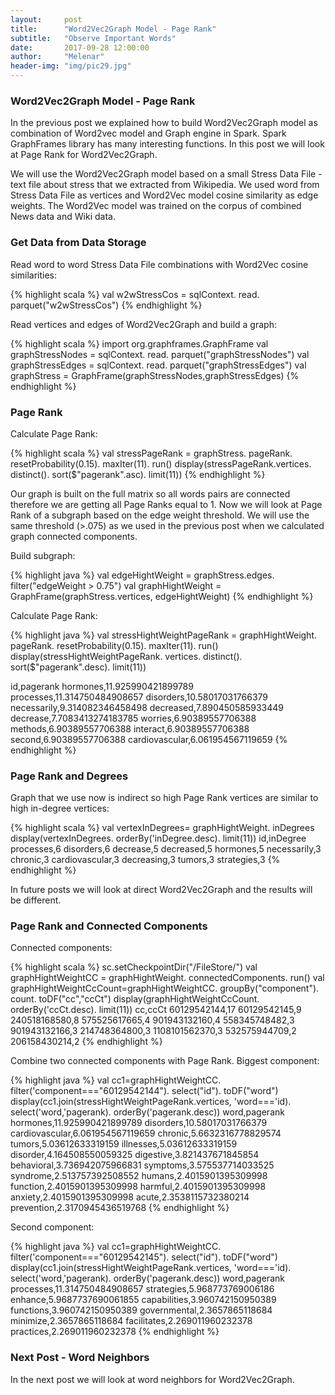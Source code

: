 ```yaml
---
layout:     post
title:      "Word2Vec2Graph Model - Page Rank"
subtitle:   "Observe Important Words"
date:       2017-09-28 12:00:00
author:     "Melenar"
header-img: "img/pic29.jpg"
---
```


<p><h3>Word2Vec2Graph Model - Page Rank</h3>
In the previous post we explained how to build Word2Vec2Graph model as combination of Word2vec model and Graph engine in Spark.
Spark GraphFrames library has many interesting functions. In this post we will look at Page Rank for Word2Vec2Graph.
</p>



<p>We will use the Word2Vec2Graph model based on a small Stress Data File - text file about stress that we extracted from Wikipedia. We used word from Stress Data File as vertices and Word2Vec model cosine similarity as edge weights. The Word2Vec model was trained on the corpus of combined News data and Wiki data.</p>

<p><h3>Get Data from Data Storage</h3>
Read word to word Stress Data File combinations with Word2Vec cosine similarities: </p>
{% highlight scala %}
val w2wStressCos = sqlContext.
   read.
   parquet("w2wStressCos")
{% endhighlight %}

Read vertices and edges of Word2Vec2Graph and build a graph: </p>
{% highlight scala %}
import org.graphframes.GraphFrame
val graphStressNodes = sqlContext.
   read.
   parquet("graphStressNodes")
val graphStressEdges = sqlContext.
   read.
   parquet("graphStressEdges")
val graphStress = GraphFrame(graphStressNodes,graphStressEdges)
{% endhighlight %}

<p><h3>Page Rank</h3>
Calculate Page Rank: </p>
{% highlight scala %}
val stressPageRank = graphStress.
   pageRank.
   resetProbability(0.15).
   maxIter(11).
   run()
display(stressPageRank.vertices.
   distinct().
   sort($"pagerank".asc).
   limit(11))
{% endhighlight %}

<p>Our graph is built on the full matrix so all words pairs are connected therefore we are getting all Page Ranks equal to 1. Now we will look at Page Rank of a subgraph based on the edge weight threshold. We will use the same threshold (>.075) as we used in the previous post when we calculated graph  connected components.</p>
<p>Build subgraph: </p>
{% highlight java %}
val edgeHightWeight = graphStress.edges.
   filter("edgeWeight > 0.75")
val graphHightWeight = GraphFrame(graphStress.vertices, edgeHightWeight)
{% endhighlight %}

<p>Calculate Page Rank: </p>
{% highlight java %}
val stressHightWeightPageRank = graphHightWeight.
   pageRank.
   resetProbability(0.15).
   maxIter(11).
   run()
display(stressHightWeightPageRank.
   vertices.
   distinct().
   sort($"pagerank".desc).
   limit(11))

id,pagerank
hormones,11.925990421899789
processes,11.314750484908657
disorders,10.58017031766379
necessarily,9.314082346458498
decreased,7.890450585933449
decrease,7.7083413274183785
worries,6.90389557706388
methods,6.90389557706388
interact,6.90389557706388
second,6.90389557706388
cardiovascular,6.061954567119659
{% endhighlight %}

<p><h3>Page Rank and Degrees</h3>
Graph that we use now is indirect so high Page Rank vertices are similar to high in-degree vertices: </p>
{% highlight scala %}
val vertexInDegrees= graphHightWeight.
   inDegrees
display(vertexInDegrees.
   orderBy('inDegree.desc).
   limit(11))
id,inDegree
processes,6
disorders,6
decrease,5
decreased,5
hormones,5
necessarily,3
chronic,3
cardiovascular,3
decreasing,3
tumors,3
strategies,3
{% endhighlight %}

<p>In future posts we will look at direct Word2Vec2Graph and the results will be different.</p>

<p><h3>Page Rank and Connected Components</h3>
Connected components: </p>
{% highlight scala %}
sc.setCheckpointDir("/FileStore/")
val graphHightWeightCC = graphHightWeight.
   connectedComponents.
   run()
val graphHightWeightCcCount=graphHightWeightCC.
   groupBy("component").
   count.
   toDF("cc","ccCt")
display(graphHightWeightCcCount.
   orderBy('ccCt.desc).
   limit(11))
cc,ccCt
60129542144,17
60129542145,9
240518168580,8
575525617665,4
901943132160,4
558345748482,3
901943132166,3
214748364800,3
1108101562370,3
532575944709,2
206158430214,2
{% endhighlight %}

<p>Combine two connected components with Page Rank. Biggest component: </p>
{% highlight java %}
val cc1=graphHightWeightCC.
   filter('component==="60129542144").
   select("id").
   toDF("word")
display(cc1.join(stressHightWeightPageRank.vertices,
   'word==='id).
   select('word,'pagerank).
   orderBy('pagerank.desc))
word,pagerank
hormones,11.925990421899789
disorders,10.58017031766379
cardiovascular,6.061954567119659
chronic,5.6632316778829574
tumors,5.03612633319159
illnesses,5.03612633319159
disorder,4.164508550059325
digestive,3.821437671845854
behavioral,3.736942075966831
symptoms,3.575537714033525
syndrome,2.513757392508552
humans,2.4015901395309998
function,2.4015901395309998
harmful,2.4015901395309998
anxiety,2.4015901395309998
acute,2.3538115732380214
prevention,2.3170945436519768
{% endhighlight %}

<p>Second component: </p>
{% highlight java %}
val cc1=graphHightWeightCC.
   filter('component==="60129542145").
   select("id").
   toDF("word")
display(cc1.join(stressHightWeightPageRank.vertices,
   'word==='id).
   select('word,'pagerank).
   orderBy('pagerank.desc))
word,pagerank
processes,11.314750484908657
strategies,5.968773769006186
enhance,5.9687737690061855
capabilities,3.960742150950389
functions,3.960742150950389
governmental,2.3657865118684
minimize,2.3657865118684
facilitates,2.269011960232378
practices,2.269011960232378
{% endhighlight %}



<p><h3>Next Post - Word Neighbors</h3>
In the next post we will look at word neighbors for Word2Vec2Graph.
</p>
